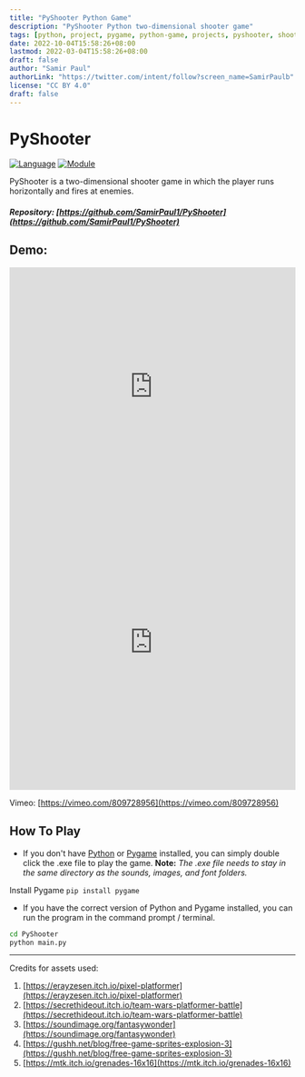 ```yaml
---
title: "PyShooter Python Game"
description: "PyShooter Python two-dimensional shooter game"
tags: [python, project, pygame, python-game, projects, pyshooter, shooter-game]
date: 2022-10-04T15:58:26+08:00
lastmod: 2022-03-04T15:58:26+08:00
draft: false
author: "Samir Paul"
authorLink: "https://twitter.com/intent/follow?screen_name=SamirPaulb"
license: "CC BY 4.0"
draft: false
---
```


# PyShooter

 


[![Language](https://img.shields.io/badge/language-python-blue.svg?style=flat)](https://www.python.org)
[![Module](https://img.shields.io/badge/module-pygame-brightgreen.svg?style=flat)](http://www.pygame.org/news.html)

PyShooter is a two-dimensional shooter game in which the player runs horizontally and fires at enemies.

##### Repository: [https://github.com/SamirPaul1/PyShooter](https://github.com/SamirPaul1/PyShooter)

## Demo: 


<iframe width="100%" height="420" src="https://www.youtube.com/embed/rg-49OTHZVY" loading="lazy" title="PyShooter - Samir Paul - YouTube" frameborder="0" allow="accelerometer; autoplay; clipboard-write; encrypted-media; gyroscope; picture-in-picture; web-share" allowfullscreen="true"></iframe>


<iframe title="Video Demo" src="https://user-images.githubusercontent.com/77569653/214920668-ef657089-b71f-43c8-8011-a202a09f5531.mp4" loading="lazy" width="100%" height = "500" autoplay="autoplay" loop="loop" frameborder="0" allowfullscreen></iframe>


Vimeo: [https://vimeo.com/809728956](https://vimeo.com/809728956)

<!---
<a href="https://www.youtube.com/watch?v=rg-49OTHZVY">
<img src="https://raw.githubusercontent.com/SamirPaulb/assets/main/pygame-youtube-video-thumbnail.jpg" alt="PyShooter Demo YouTube" width="700" height="370">
</a>
-->

## How To Play

- If you don't have [Python](https://www.python.org/downloads/) or [Pygame](http://www.pygame.org/download.shtml) installed, you can simply double click the .exe file to play the game.
  **Note:** _The .exe file needs to stay in the same directory as the sounds, images, and font folders._

Install Pygame ```pip install pygame```

- If you have the correct version of Python and Pygame installed, you can run the program in the command prompt / terminal.

```bash
cd PyShooter
python main.py
```


---


 


Credits for assets used: 
1. [https://erayzesen.itch.io/pixel-platformer](https://erayzesen.itch.io/pixel-platformer) 
2. [https://secrethideout.itch.io/team-wars-platformer-battle](https://secrethideout.itch.io/team-wars-platformer-battle) 
3. [https://soundimage.org/fantasywonder](https://soundimage.org/fantasywonder) 
4. [https://gushh.net/blog/free-game-sprites-explosion-3](https://gushh.net/blog/free-game-sprites-explosion-3)  
5. [https://mtk.itch.io/grenades-16x16](https://mtk.itch.io/grenades-16x16) 
